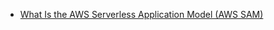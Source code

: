 - [What Is the AWS Serverless Application Model (AWS SAM)](https://docs.aws.amazon.com/serverless-application-model/latest/developerguide/what-is-sam.html)